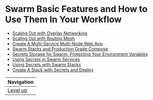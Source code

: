 # Swarm Basic Features and How to Use Them In Your Workflow #

* [Scaling Out with Overlay Networking](overlay-networking/README.md)
* [Scaling Out with Routing Mesh](TODO)
* [Create A Multi-Service Multi-Node Web App](TODO)
* [Swarm Stacks and Production Grade Compose](TODO)
* [Secrets Storage for Swarm: Protecting Your Environment Variables](TODO)
* [Using Secrets in Swarm Services](TODO)
* [Using Secrets with Swarm Stacks](TODO)
* [Create A Stack with Secrets and Deploy](TODO)

| Navigation               |
| ------------------------ |
| [Level up](../README.md) |

